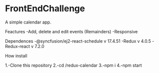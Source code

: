 # FrontEndChallenge
 
A simple calendar app.

Feactures
-Add, delete and edit events (Remainders)
-Responsive


Dependences
-@syncfusion/ej2-react-schedule v 17.4.51
-Redux v 4.0.5
-Redux-react v 7.2.0


How install

1.-Clone this repository
2.-cd /redux-calendar
3.-npm i 
4.-npm start
